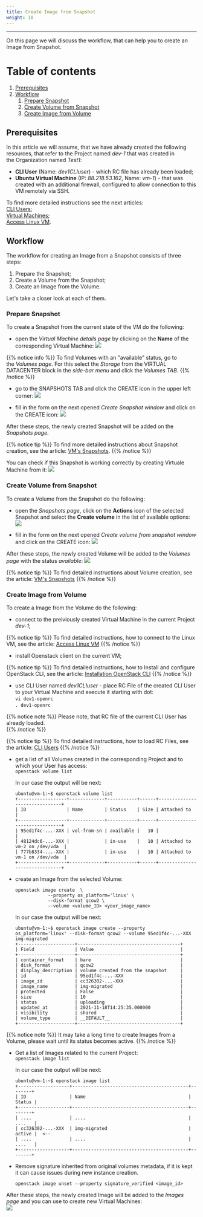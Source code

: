```yaml
---
title: Create Image from Snapshot
weight: 10
---
```

___
On this page we will discuss the workflow, that can help you to create an Image from Snapshot.

# Table of contents
1. [Prerequisites](#prerequisites)
2. [Workflow](#workflow)
    1. [Prepare Snapshot](#prepare-snapshot)
    2. [Create Volume from Snapshot](#create-volume-from-snapshot)
    3. [Create Image from Volume](#create-image-from-volume)



## Prerequisites
In this article we will assume, that we have already created the following resources, that refer to the Project named *dev-1* that was created in the Organization named *Test1*: 

  - **CLI User** (Name: *dev1CLIuser*) - which RC file has already been loaded;  
  - **Ubuntu Virtual Machine** (IP: *88.218.53.162*, Name: *vm-1*) - that was created with an additional firewall, configured to allow connection to this VM remotely via SSH.    
  
To find more detailed instructions see the next articles:    
    [CLI Users](https://docs.ventuscloud.eu/products/security/cli-users/);   
    [Virtual Machines](https://docs.ventuscloud.eu/products/compute/virtual-machines/);      
    [Access Linux VM](https://docs.ventuscloud.eu/products/compute/connect-linux-vm/).       

## Workflow  
The workflow for creating an Image from a Snapshot consists of three steps:
1. Prepare the Snapshot;
2. Create a Volume from the Snapshot;
3. Create an Image from the Volume.

Let's take a closer look at each of them.

### Prepare Snapshot
To create a Snapshot from the current state of the VM do the following:
- open the *Virtual Machine details page* by clicking on the **Name** of the corresponding Virtual Machine:
![](../../../assets/images/tutorials/0-6.png?classes=border,shadow) 

{{% notice info %}}
To find Volumes with an "available" status, go to the *Volumes page*. For this select the *Storage* from the VIRTUAL DATACENTER block in the *side-bar menu* and click the *Volumes TAB*.
{{% /notice %}} 

- go to the SNAPSHOTS TAB and click the CREATE icon in the upper left corner:
![](../../../assets/images/tutorials/0-7.png?classes=border,shadow) 

- fill in the form on the next opened *Create Snapshot window* and click on the CREATE icon:
![](../../../assets/images/tutorials/0-8.png?classes=border,shadow)

After these steps, the newly created Snapshot will be added on the *Snapshots page*.

{{% notice tip %}}
To find more detailed instructions about Snapshot creation, see the article: [VM's Snapshots](https://docs.ventuscloud.eu/products/storage/manage-snapshots/).
{{% /notice %}} 

You can check if this Snapshot is working correctly by creating Virtuale Machine from it:
![](../../../assets/images/tutorials/0-4.png?classes=border,shadow)


### Create Volume from Snapshot
To create a Volume from the Snapshot do the following:

- open the *Snapshots page*, click on the **Actions** icon of the selected Snapshot and select the **Create volume** in the list of available options:
![](../../../assets/images/tutorials/15.png?classes=border,shadow) 

- fill in the form on the next opened *Create volume from snapshot window* and click on the CREATE icon:
![](../../../assets/images/tutorials/16.png?classes=border,shadow) 

After these steps, the newly created Volume will be added to the *Volumes page* with the status *available*:
![](../../../assets/images/tutorials/16.png?classes=border,shadow) 

{{% notice tip %}}
To find detailed instructions about Volume creation, see the article: [VM's Snapshots](https://docs.ventuscloud.eu/products/storage/manage-snapshots/) 
{{% /notice %}} 

### Create Image from Volume
To create a Image from the Volume do the following:

- connect to the preiviously created Virtual Machine in the current Project *dev-1*; 

{{% notice tip %}}
To find detailed instructions, how to connect to the Linux VM, see the article: [Access Linux VM](https://docs.ventuscloud.eu/products/compute/connect-linux-vm/)
{{% /notice %}} 

- install Openstack client on the current VM;

{{% notice tip %}}
To find detailed instructions, how to Install and configure OpenStack CLI, see the article: [Installation OpenStack CLI](https://docs.ventuscloud.eu/tutorials-advanced/installation-openstack-cli/)
{{% /notice %}} 

- use CLI User named *dev1CLIuser* - place RC File of the created CLI User to your Virtual Machine and execute it starting with dot:  
    `vi dev1-openrc`    
    `. dev1-openrc`  

{{% notice note %}}
Please note, that RC file of the current CLI User has already loaded.   
{{% /notice %}} 

{{% notice tip %}}
To find detailed instructions, how to load RC Files, see the article: [CLI Users](https://docs.ventuscloud.eu/products/security/cli-users/)
{{% /notice %}}   

- get a list of all Volumes created in the corresponding Project and to which your User has access:  
    `openstack volume list`      

    In our case the output will be next:    
    ```
    ubuntu@vm-1:~$ openstack volume list
    +------------------+-------------+-----------+------+-------------------------------+
    | ID               | Name        | Status    | Size | Attached to                   |
    +------------------+-------------+-----------+------+-------------------------------+
    | 95ed1f4c-...-XXX | vol-from-sn | available |   10 |                               |
    | 48124dc6-...-XXX |             | in-use    |   10 | Attached to vm-2 on /dev/vda  |
    | 777b8334-...-XXX |             | in-use    |   10 | Attached to vm-1 on /dev/vda  |
    +------------------+-------------+-----------+------+-------------------------------+
    ```
- create an Image from the selected Volume:    
    ```
    openstack image create  \
                --property os_platform='linux' \
                --disk-format qcow2 \
                --volume <volume_ID> <your_image_name>
    ```            

    In our case the output will be next:    
    ```
    ubuntu@vm-1:~$ openstack image create --property os_platform='linux' --disk-format qcow2 --volume 95ed1f4c-...-XXX img-migrated    
    +---------------------+--------------------------------------+
    | Field               | Value                                |
    +---------------------+--------------------------------------+
    | container_format    | bare                                 |
    | disk_format         | qcow2                                |
    | display_description | volume created from the snapshot     |
    | id                  | 95ed1f4c-...-XXX                     |
    | image_id            | cc326302-...-XXX                     |
    | image_name          | img-migrated                         |
    | protected           | False                                |
    | size                | 10                                   |
    | status              | uploading                            |
    | updated_at          | 2021-11-18T14:25:35.000000           |
    | visibility          | shared                               |
    | volume_type         | __DEFAULT__                          |
    +---------------------+--------------------------------------+
    ```

{{% notice note %}}
It may take a long time to create Images from a Volume, please wait until its status becomes active.
{{% /notice %}} 

- Get a list of Images related to the current Project:  
    `openstack image list`    

    In our case the output will be next:  
    ```  
    ubuntu@vm-1:~$ openstack image list  
    +-------------------+-------------------------------------------+--------+
    | ID                | Name                                      | Status |
    +-------------------+-------------------------------------------+--------+
    | ....              | ....                                      | ....   |
    | cc326302-...-XXX  | img-migrated                              | active |  <--
    | ....              | ....                                      | ....   |
    +-------------------+-------------------------------------------+--------+
    ```

- Remove signature inherited from original volumes metadata, if it is kept it can cause issues during new instance creation.
    ```  
    openstack image unset --property signature_verified <image_id>
    ```  
After these steps, the newly created Image will be added to the *Images page* and you can use to create new Virtual Machines:   
![](../../../assets/images/tutorials/0-9.png?classes=border,shadow) 
